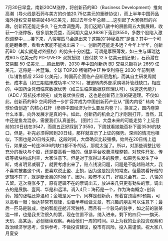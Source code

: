 7月30日早盘，南新20CM涨停，将创新药的BD（Business Development）推向高潮（导火线是石药与美方的价值20.75亿美元的重磅协议），而上半年中国药品海外授权交易额突破484亿美元，超过去年全年总额……这引起了大家强烈的兴趣，创新药还能走多久？在大盘调整周，我们这期八骏中的展鹏周五大鹏展翅，收获一个涨停板，很多朋友受益，而同期大盘从3636下落到3550，多数个股陷入激烈调整中……接下来，八骏哪匹马会跑出来？这期的“神秘嘉宾”是谁？其中一个可能是翻番票，看看大家能不能找出来？一、创新药还能走多远？今年上半年，创新药BD（其实就是对外授权）的势头十分凶猛，可谓是厚积薄发，如三生与辉瑞达成60.5 亿美元的 PD-1/VEGF 双抗授权（首付款 12.5 亿美元创纪录），石药潜在交易超 50 亿美元……照此趋势，2030 年中国创新药 BD 交易总额将达 2659 亿美元。这将是一片蓝海。全球 TOP20 畅销药中17 种专利将在 2030 年前到期（年销售额超 2530 亿美元），跨国药企面临产品断层危机，而其自主研发周期长、成本高（如三期临床成功率＜12%），被迫转向外部采购填补管线缺口。相应的，中国药企凭借临床数据优势（如三生临床数据获辉瑞认可）、快速迭代能力（ADC / 双抗技术领先）成为最优供应商，这也是创新药上涨的硬道理。不仅如此，创新药的BD 空间将进一步扩容并成为中国创新药产业从 “国内内卷” 转向 “全球价值创造” 的核心杠杆（参照中国经济为什么要反内卷？），换言之，国内卷算什么本事，向外发展才是真的牛。如此，创新药的机会之门才刚刚打开，当然，其中还是鱼龙混杂，需要我们认真鉴别。
[图片]
二、大盘未来的可能走势？上证目前的20日线在3547，而周五正好踩到了3550，下周就看她能否补下面3536的缺口，但是，补完必须得回到20日线，那样就宣示了上证的强势。深圳的情况也相似，下面也是20日线支撑。这段时间，大盘确实比较强横，始终在20日线上运行，如果这一轮连3636的缺口都不补的话，那就太强了。所以，对那些调整比较充分的板块与个股，还是要高看一眼的。但是平台收费清理整顿，对软件开发、传媒等板块构成利空，大家注意下。但是对于涨得过多的股票，如果势头发生了中断，或者明显减弱了，就要考虑出来了，赔点钱没问题，问题是不能越赔越大，我不喜欢被套这个词，更喜欢说止盈、止损，因为这是投资的常态。但最初看好他的逻辑不在了，就是断舍离的时候了。因为，股市不关门，好股总会有。三、八骏的去留。这次将涨多了，原有逻辑不在的票调出去，放进来几只更有劲头的票。调出去的是展鹏、壹网、华是和远洋。调入4只：海药是一个，作为海南概念+创新药，她的涨幅还算温和；金城是另一个，同样是创新药，有着宫颈癌BD预期，可以高看一眼；怡达非常有规律，沿着半年线做文章，有兴趣的朋友可以注意下；最后一匹马是骏成，他的智能座舱非常独特，而且有一个骏马的骏字，如之前的骏某达一样，也是我关注很久的票，现在位置不错，纳入进来。剩下的四只——旗天、天玑、高某达、必创继续观察。再给他们一周的时间。以上为我的业余投资观察和政治经济学思考，仅供参考，不做投资建议，股市有风险，投入需谨慎。祝大家八月夏安